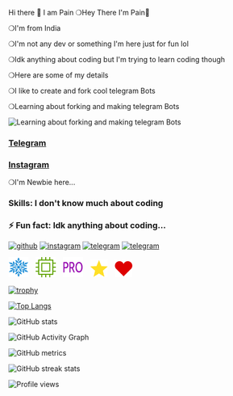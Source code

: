  Hi there 👋 I am Pain 
 ❍Hey There I'm Pain🌝

❍I'm from India 

❍I'm not any dev or something I'm here just for fun lol

❍Idk anything about coding but I'm trying to learn coding though

❍Here are some of my details 

❍I like to create and fork cool telegram Bots

❍Learning about forking and making telegram Bots

![Learning about forking and making telegram Bots ](https://telegra.ph/file/7477cc9a044914e033aad.jpg) 
### [Telegram](https://t.me/Pain_to_this_world)
### [Instagram](https://www.instagram.com/pain_to_this_world_/)
❍I'm Newbie here...

### Skills: I don't know much about coding 

### ⚡ Fun fact: Idk anything about coding...  


[<img src='https://cdn.jsdelivr.net/npm/simple-icons@3.0.1/icons/github.svg' alt='github' height='40'>](https://github.com/AnuragSharma080)  [<img src='https://cdn.jsdelivr.net/npm/simple-icons@3.0.1/icons/instagram.svg' alt='instagram' height='40'>](https://www.instagram.com/pain_to_this_world_/)  [<img src='https://cdn.jsdelivr.net/npm/simple-icons@3.0.1/icons/telegram.svg' alt='telegram' height='40'>](https://t.me/Pain_to_this_world)  [<img src='https://cdn.jsdelivr.net/npm/simple-icons@3.0.1/icons/telegram.svg' alt='telegram' height='40'>](https://t.me/fun_just_group)  

<a href='https://archiveprogram.github.com/'><img src='https://raw.githubusercontent.com/acervenky/animated-github-badges/master/assets/acbadge.gif' width='40' height='40'></a> <a href='https://docs.github.com/en/developers'><img src='https://raw.githubusercontent.com/acervenky/animated-github-badges/master/assets/devbadge.gif' width='40' height='40'></a> <a href='https://github.com/pricing'><img src='https://raw.githubusercontent.com/acervenky/animated-github-badges/master/assets/pro.gif' width='40' height='40'></a> <a href='https://stars.github.com/'><img src='https://raw.githubusercontent.com/acervenky/animated-github-badges/master/assets/starbadge.gif' width='35' height='35'></a> <a href='https://docs.github.com/en/github/supporting-the-open-source-community-with-github-sponsors'><img src='https://raw.githubusercontent.com/acervenky/animated-github-badges/master/assets/sponsorbadge.gif' width='35' height='35'></a> 

[![trophy](https://github-profile-trophy.vercel.app/?username=AnuragSharma080)](https://github.com/ryo-ma/github-profile-trophy)

[![Top Langs](https://github-readme-stats.vercel.app/api/top-langs/?username=AnuragSharma080)](https://github.com/anuraghazra/github-readme-stats)

![GitHub stats](https://github-readme-stats.vercel.app/api?username=AnuragSharma080&show_icons=true&count_private=true)  

![GitHub Activity Graph](https://activity-graph.herokuapp.com/graph?username=AnuragSharma080)  

![GitHub metrics](https://metrics.lecoq.io/AnuragSharma080)  

![GitHub streak stats](https://github-readme-streak-stats.herokuapp.com/?user=AnuragSharma080)  

![Profile views](https://gpvc.arturio.dev/AnuragSharma080)  
